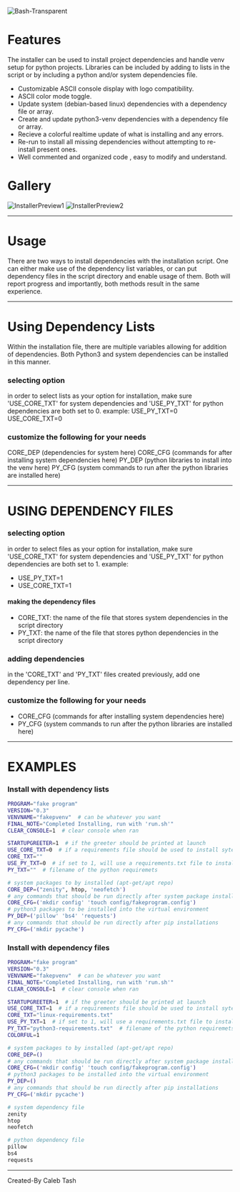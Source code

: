 ![Bash-Transparent](https://github.com/user-attachments/assets/e098e106-9b50-430d-bf9c-0f7e42369f66)

# Features
The installer can be used to install project dependencies and handle venv setup for python projects. Libraries can be included by adding to lists in the script or by including a python and/or system dependencies file.
- Customizable ASCII console display with logo compatibility.
- ASCII color mode toggle.
- Update system (debian-based linux) dependencies with a dependency file or array.
- Create and update python3-venv dependencies with a dependency file or array.
- Recieve a colorful realtime update of what is installing and any errors.
- Re-run to install all missing dependencies without attempting to re-install present ones.
- Well commented and organized code , easy to modify and understand.

# Gallery
![InstallerPreview1](https://github.com/user-attachments/assets/3b38f4bc-c1f0-4fae-aa8a-1568c20e7df3)
![InstallerPreview2](https://github.com/user-attachments/assets/44c9ab43-3474-4c5a-a34c-87dd1ad83550)

___

# Usage
There are two ways to install dependencies with the installation script. One can either make use of the dependency list variables, or can put dependency files in the script directory and enable usage of them.
Both will report progress and importantly, both methods result in the same experience.
___
# Using Dependency Lists
Within the installation file, there are multiple variables allowing for addition of dependencies. Both Python3 and system dependencies can be installed in this manner.

### selecting option
in order to select lists as your option for installation, make sure 'USE_CORE_TXT' for system dependencies and 'USE_PY_TXT' for python dependencies are both set to 0.
example:
USE_PY_TXT=0
USE_CORE_TXT=0


### customize the following for your needs
CORE_DEP (dependencies for system here)
CORE_CFG (commands for after installing system dependencies here)
PY_DEP (python libraries to install into the venv here)
PY_CFG (system commands to run after the python libraries are installed here)

___
# USING DEPENDENCY FILES
### selecting option
in order to select files as your option for installation, make sure 'USE_CORE_TXT' for system dependencies and 'USE_PY_TXT' for python dependencies are both set to 1.
example:
- USE_PY_TXT=1
- USE_CORE_TXT=1

#### making the dependency files
- CORE_TXT: the name of the file that stores system dependencies in the script directory
- PY_TXT: the name of the file that stores python dependencies in the script directory

### adding dependencies
in the 'CORE_TXT' and 'PY_TXT' files created previously, add one dependency per line.

### customize the following for your needs
- CORE_CFG (commands for after installing system dependencies here)
- PY_CFG (system commands to run after the python libraries are installed here)

___
# EXAMPLES

### Install with dependency lists
```sh
PROGRAM="fake program"
VERSION="0.3"
VENVNAME="fakepvenv"  # can be whatever you want
FINAL_NOTE="Completed Installing, run with 'run.sh'"
CLEAR_CONSOLE=1  # clear console when ran

STARTUPGREETER=1  # if the greeter should be printed at launch
USE_CORE_TXT=0  # if a requirements file should be used to install sytem dependencies
CORE_TXT=""
USE_PY_TXT=0  # if set to 1, will use a requirements.txt file to install python dependencies
PY_TXT=""  # filename of the python requiremets 

# system packages to by installed (apt-get/apt repo)
CORE_DEP=("zenity", htop, 'neofetch') 
# any commands that should be run directly after system package installs
CORE_CFG=('mkdir config' 'touch config/fakeprogram.config')
# python3 packages to be installed into the virtual environment
PY_DEP=('pillow' 'bs4' 'requests')
# any commands that should be run directly after pip installations
PY_CFG=('mkdir pycache')
```

### Install with dependency files
```sh
PROGRAM="fake program"
VERSION="0.3"
VENVNAME="fakepvenv"  # can be whatever you want
FINAL_NOTE="Completed Installing, run with 'run.sh'"
CLEAR_CONSOLE=1  # clear console when ran

STARTUPGREETER=1  # if the greeter should be printed at launch
USE_CORE_TXT=1  # if a requirements file should be used to install sytem dependencies
CORE_TXT="linux-requirements.txt"
USE_PY_TXT=1  # if set to 1, will use a requirements.txt file to install python dependencies
PY_TXT="python3-requirements.txt"  # filename of the python requiremets (pip formatting)
COLORFUL=1

# system packages to by installed (apt-get/apt repo)
CORE_DEP=()
# any commands that should be run directly after system package installs
CORE_CFG=('mkdir config' 'touch config/fakeprogram.config')
# python3 packages to be installed into the virtual environment
PY_DEP=()
# any commands that should be run directly after pip installations
PY_CFG=('mkdir pycache')

# system dependency file
zenity
htop
neofetch

# python dependency file
pillow
bs4
requests
```
___
Created-By Caleb Tash
